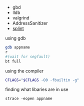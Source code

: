 + gbd
+ lldb
+ valgrind
+ AddressSanitizer
+ [splint](https://www.splint.org/)

using gdb
```sh
gdb appname
r
#(wait for segfault)
bt full
```

using the compiler
```sh
CFLAGS="$CFLAGS -O0 -fbuiltin -g"
```
finding what libaries are in use
```
strace -eopen appname
```
